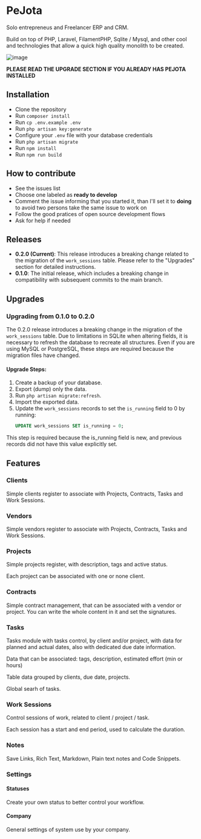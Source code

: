 # PeJota

Solo entrepreneus and Freelancer ERP and CRM.

Build on top of PHP, Laravel, FilamentPHP, Sqlite / Mysql, and other cool and technologies
that allow a quick high quality monolith to be created.

![image](https://github.com/user-attachments/assets/b859236d-6511-4e2f-96ad-b6278b57ab5d)


**PLEASE READ THE UPGRADE SECTION IF YOU ALREADY HAS PEJOTA INSTALLED**

## Installation

- Clone the repository
- Run `composer install`
- Run `cp .env.example .env`
- Run `php artisan key:generate`
- Configure your `.env` file with your database credentials
- Run `php artisan migrate`
- Run `npm install`
- Run `npm run build`

## How to contribute

- See the issues list
- Choose one labeled as **ready to develop**
- Comment the issue informing that you started it, than I'll set it to **doing** to avoid two persons take the same issue to work on
- Follow the good pratices of open source development flows
- Ask for help if needed

## Releases

- **0.2.0 (Current)**: This release introduces a breaking change related to the migration of the `work_sessions` table. Please refer to the "Upgrades" section for detailed instructions.
- **0.1.0**: The initial release, which includes a breaking change in compatibility with subsequent commits to the main branch.

## Upgrades

### Upgrading from 0.1.0 to 0.2.0

The 0.2.0 release introduces a breaking change in the migration of the `work_sessions` table. Due to limitations in SQLite when altering fields, it is necessary to refresh the database to recreate all structures. Even if you are using MySQL or PostgreSQL, these steps are required because the migration files have changed.

#### Upgrade Steps:

1. Create a backup of your database.
2. Export (dump) only the data.
3. Run `php artisan migrate:refresh`.
4. Import the exported data.
5. Update the `work_sessions` records to set the `is_running` field to 0 by running:
   ```sql
   UPDATE work_sessions SET is_running = 0;
   ```
   
This step is required because the is_running field is new, and previous records did not have this value explicitly set.

## Features

### Clients

Simple clients register to associate with Projects, Contracts, Tasks and Work Sessions.

### Vendors

Simple vendors register to associate with Projects, Contracts, Tasks and Work Sessions.

### Projects

Simple projects register, with description, tags and active status.

Each project can be associated with one or none client.

### Contracts

Simple contract management, that can be associated with a vendor or project. You can write the whole content in it and set the signatures.

### Tasks

Tasks module with tasks control, by client and/or project, with data for planned and actual dates, also with dedicated due date information.

Data that can be associated: tags, description, estimated effort (min or hours)

Table data grouped by clients, due date, projects.

Global searh of tasks.

### Work Sessions

Control sessions of work, related to client / project / task.

Each session has a start and end period, used to calculate the duration.

### Notes

Save Links, Rich Text, Markdown, Plain text notes and Code Snippets.

### Settings

#### Statuses

Create your own status to better control your workflow.

#### Company

General settings of system use by your company.
